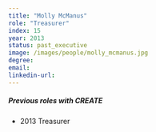 ```yaml
---
title: "Molly McManus"
role: "Treasurer"
index: 15
year: 2013
status: past_executive
image: /images/people/molly_mcmanus.jpg
degree:
email:
linkedin-url:
---
```

##### Previous roles with CREATE

- 2013 Treasurer

